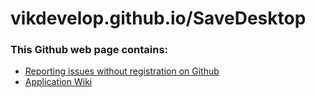 # vikdevelop.github.io/SaveDesktop
### This Github web page contains:
- [Reporting issues without registration on Github](https://vikdevelop.github.io/SaveDesktop/open-issue)
- [Application Wiki](https://vikdevelop.github.io/SaveDesktop/wiki)
